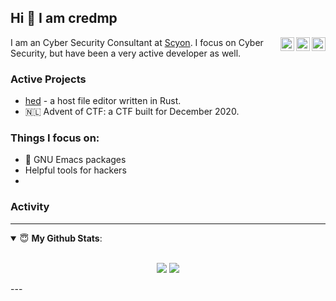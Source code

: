 ## Hi 👋 I am credmp

<a href="https://twitter.com/adventofctf" target="_blank" rel="nofollow"><img align="right" alt="Advent of CTF twitter" width="22px" src="https://cdn.jsdelivr.net/npm/simple-icons@v3/icons/twitter.svg" /></a><a href="https://twitter.com/credmp" target="_blank" rel="nofollow"><img align="right" alt="credmp's twitter" width="22px" src="https://cdn.jsdelivr.net/npm/simple-icons@v3/icons/twitter.svg" /></a><a href="https://www.linkedin.com/in/credmp" target="_blank" rel="nofollow"><img align="right" alt="credmp's Linkdein" width="22px" src="https://cdn.jsdelivr.net/npm/simple-icons@v3/icons/linkedin.svg" /></a>

I am an Cyber Security Consultant at <a href="https://www.scyon.nl">Scyon</a>. I focus on Cyber Security, but have been a very active developer as well.

### Active Projects

- [hed](https://github.com/credmp/hed) - a host file editor written in Rust.
- 🇳🇱 Advent of CTF: a CTF built for December 2020. 

### Things I focus on:

- 📔 GNU Emacs packages
- Helpful tools for hackers
- 
### Activity

---
<details open>
 <summary> 😇 <b>My Github Stats</b>: </summary>
<br>
<p align = "center">
  <img src = "https://github-readme-stats.vercel.app/api?username=credmp&show_icons=true&theme=tokyonight&line_height=27">
  <img src = "https://github-readme-stats.vercel.app/api/top-langs/?username=credmp&hide=css,java,html,php&theme=tokyonight">
</p>
</details>
---

